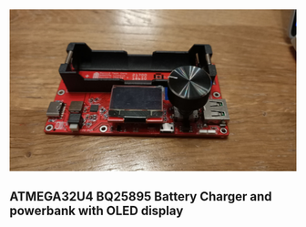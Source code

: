 <img src="images/ATMEGA32U4_BQ25896_Charger.jpg" />

<H2>ATMEGA32U4 BQ25895 Battery Charger and powerbank with OLED display</H2>

